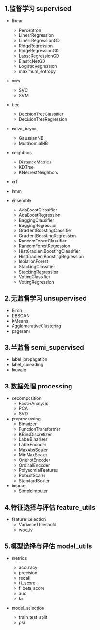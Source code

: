 ## 1.监督学习 supervised

- linear
    - Perceptron
    - LinearRegression
    - LinearRegressionGD
    - RidgeRegression
    - RidgeRegressionGD
    - LassoRegressionGD
    - ElasticNetGD
    - LogisticRegression
    - maximum_entropy
    
- svm
    - SVC
    - SVM

- tree
    - DecisionTreeClassifier
    - DecisionTreeRegression
    
- naive_bayes
    - GaussianNB
    - MultinomialNB

- neighbors
    - DistanceMetrics
    - KDTree
    - KNearestNeighbors
    
- crf
- hmm
- ensemble
    - AdaBoostClassifier
    - AdaBoostRegression
    - BaggingClassifier
    - BaggingRegression
    - GradientBoostingClassifier
    - GradientBoostingRegression
    - RandomForestClassifier
    - RandomForestRegression
    - HistGradientBoostingClassifier
    - HistGradientBoostingRegression
    - IsolationForest
    - StackingClassifier
    - StackingRegression
    - VotingClassifier
    - VotingRegression




## 2.无监督学习 unsupervised

- Birch
- DBSCAN
- KMeans
- AgglomerativeClustering
- pagerank



## 3.半监督 semi_supervised

- label_propagation
- label_spreading
- louvain



## 3.数据处理 processing

- decomposition
    - FactorAnalysis
    - PCA
    - SVD
- preprocessing
    - Binarizer
    - FunctionTransformer
    - KBinsDiscretizer
    - LabelBinarizer
    - LabelEncoder
    - MaxAbsScaler
    - MinMaxScaler
    - OnehotEncoder
    - OrdinalEncoder
    - PolynomialFeatures
    - RobustScaler
    - StandardScaler
- impute
    - SimpleImputer


## 4.特征选择与评估 feature_utils

- feature_selection
    - VarianceThreshold
    - woe_iv

## 5.模型选择与评估 model_utils

- metrics
    - accuracy
    - precision
    - recall
    - f1_score
    - f_beta_score
    - auc
    - ks

- model_selection
    - train_test_split
    - psi
   

